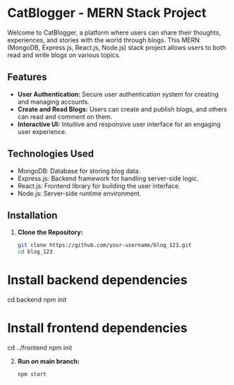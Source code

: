 # CatBlogger - MERN Stack Project

Welcome to CatBlogger, a platform where users can share their thoughts, experiences, and stories with the world through blogs. This MERN (MongoDB, Express.js, React.js, Node.js) stack project allows users to both read and write blogs on various topics.

## Features

- **User Authentication:** Secure user authentication system for creating and managing accounts.
- **Create and Read Blogs:** Users can create and publish blogs, and others can read and comment on them.
- **Interactive UI:** Intuitive and responsive user interface for an engaging user experience.

## Technologies Used

- MongoDB: Database for storing blog data.
- Express.js: Backend framework for handling server-side logic.
- React.js: Frontend library for building the user interface.
- Node.js: Server-side runtime environment.


## Installation

1. **Clone the Repository:**
   ```bash
   git clone https://github.com/your-username/blog_123.git
   cd blog_123
# Install backend dependencies
cd backend
npm init

# Install frontend dependencies
cd ../frontend
npm init

2. **Run on main branch:**
   ```bash
   npm start
